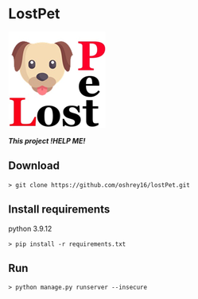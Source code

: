 # LostPet
![logo](/post/static/post/logo.png)

***This project !HELP ME!***
## Download
```
> git clone https://github.com/oshrey16/lostPet.git
```
## Install requirements
python 3.9.12
```
> pip install -r requirements.txt
```
## Run
```
> python manage.py runserver --insecure
```